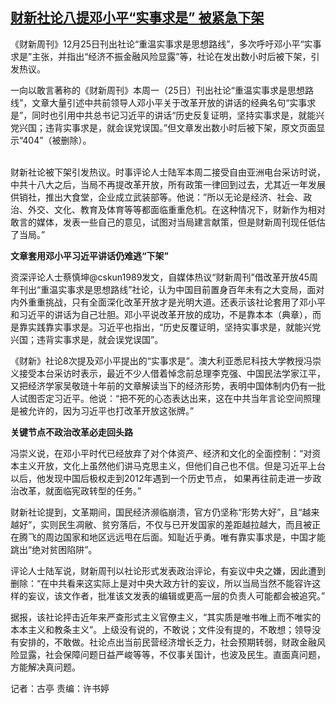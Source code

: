 <!--1703574660000-->
[财新社论八提邓小平“实事求是” 被紧急下架](https://www.rfa.org/mandarin/yataibaodao/zhengzhi/gt1-12262023021052.html)
------

<p><span style="font-weight: 400;">《财新周刊》12月25日刊出社论“重温实事求是思想路线”，多次呼吁邓小平“实事求是”主张，并指出“经济不振金融风险显露”等，社论在发出数小时后被下架，引发热议。</span></p><p><span style="font-weight: 400;">一向以敢言著称的《财新周刊》本周一（25日）刊出社论“重温实事求是思想路线”，文章大量引述中共前领导人邓小平关于改革开放的讲话的经典名句“实事求是”，同时也引用中共总书记习近平的讲话“历史反复证明，坚持实事求是，就能兴党兴国；违背实事求是，就会误党误国。”但文章发出数小时后被下架，原文页面显示“404”（被删除）。</span></p><p><br/><span style="font-weight: 400;">财新社论被下架引发热议。时事评论人士陆军本周二接受自由亚洲电台采访时说，中共十八大之后，当局不再提改革开放，所有政策一律回到过去，尤其近一年发展供销社，推出大食堂，企业成立武装部等。他说：”所以无论是经济、社会、政治、外交、文化、教育及体育等等都面临重重危机。在这种情况下，财新作为相对敢言的媒体，发表一些自己的意见，试图对当局建言献策，但是财新周刊现任低估了当局。”</span></p><p><b>文章套用邓小平习近平讲话仍难逃“下架”</b></p><p><span style="font-weight: 400;">资深评论人士蔡慎坤@cskun1989发文，自媒体热议“财新周刊”借改革开放45周年刊出“重温实事求是思想路线”社论，认为中国目前置身百年未有之大变局，面对内外重重挑战，只有全面深化改革开放才是光明大道。还表示该社论套用了邓小平和习近平的讲话为自己壮胆。邓小平说改革开放的成功，不是靠本本（典章），而是靠实践靠实事求是。习近平也指出，“历史反覆证明，坚持实事求是，就能兴党兴国；违背实事求是，就会误党误国”。</span></p><p><span style="font-weight: 400;">《财新》社论8次提及邓小平提出的“实事求是”。澳大利亚悉尼科技大学教授冯崇义接受本台采访时表示，最近不少人借着悼念前总理李克强、中国民法学家江平，又把经济学家吴敬琏十年前的文章解读当下的经济形势，表明中国体制内仍有一批人试图否定习近平。他说：“把不死的心态表达出来，这在中共当年言论空间照理是被允许的，因为习近平也打改革开放这张牌。”</span></p><p><b>关键节点不政治改革必走回头路</b></p><p><span style="font-weight: 400;">冯崇义说，在邓小平时代已经放弃了对个体资产、经济和文化的全面控制：“对资本主义开放，文化上虽然他们讲马克思主义，但他们自己也不信。但是习近平上台以后，他发现中国后极权走到2012年遇到一个历史节点， 如果再往前走进一步政治改革，就面临宪政转型的任务。”</span><span style="font-weight: 400;"></span></p><p><span style="font-weight: 400;">财新社论提到，文革期间，国民经济濒临崩溃，官方仍坚称“形势大好”，且“越来越好”，实则民生凋敝、贫穷落后，不仅与已开发国家的差距越拉越大，而且被正在腾飞的周边国家和地区远远甩在后面。知耻近乎勇。唯有靠实事求是，中国才能跳出“绝对贫困陷阱”。 </span></p><p><span style="font-weight: 400;">评论人士陆军说，财新周刊以社论形式发表政治评论，有妄议中央之嫌，因此遭到删除：“在中共看来这实际上是对中央大政方针的妄议，所以当局当然不能容许这样的妄议，该文作者，批准该文发表的编辑或更高一层的负责人可能都会被追究。”</span></p><p><span style="font-weight: 400;">据报，该社论抨击近年来严查形式主义官僚主义，“其实质是唯书唯上而不唯实的本本主义和教条主义”。上级没有说的，不敢说；文件没有提的，不敢想；领导没有安排的，不敢做。社论点出当前民营经济增长乏力，社会预期转弱，财政金融风险显露，社会保障问题日益严峻等等，不仅事关国计，也波及民生。直面真问题，方能解决真问题。</span></p><p></p><p><span style="font-weight: 400;">记者：古亭 责编：许书婷</span></p>
